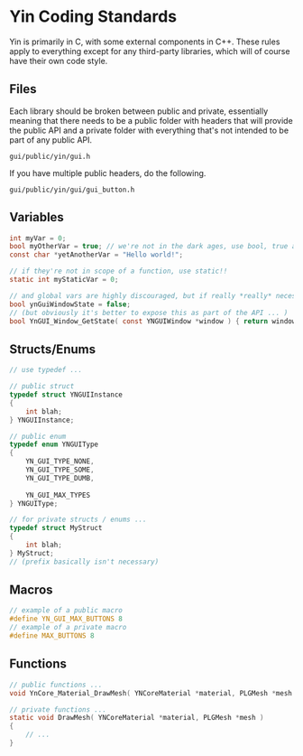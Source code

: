 # Yin Coding Standards

Yin is primarily in C, with some external components in C++. 
These rules apply to everything except for any third-party
libraries, which will of course have their own code style.

## Files

Each library should be broken between public and private,
essentially meaning that there needs to be a public folder
with headers that will provide the public API and a private
folder with everything that's not intended to be part of
any public API.

`gui/public/yin/gui.h`

If you have multiple public headers, do the following.

`gui/public/yin/gui/gui_button.h`

## Variables

```c
int myVar = 0;
bool myOtherVar = true; // we're not in the dark ages, use bool, true and false
const char *yetAnotherVar = "Hello world!";

// if they're not in scope of a function, use static!!
static int myStaticVar = 0;

// and global vars are highly discouraged, but if really *really* necessary...
bool ynGuiWindowState = false;
// (but obviously it's better to expose this as part of the API ... )
bool YnGUI_Window_GetState( const YNGUIWindow *window ) { return window->state; }
```

## Structs/Enums

```c
// use typedef ...

// public struct
typedef struct YNGUIInstance
{
    int blah;
} YNGUIInstance;

// public enum
typedef enum YNGUIType
{
    YN_GUI_TYPE_NONE,
    YN_GUI_TYPE_SOME,
    YN_GUI_TYPE_DUMB,
    
    YN_GUI_MAX_TYPES
} YNGUIType;

// for private structs / enums ...
typedef struct MyStruct
{
    int blah;
} MyStruct;
// (prefix basically isn't necessary)
```

## Macros

```c
// example of a public macro
#define YN_GUI_MAX_BUTTONS 8
// example of a private macro
#define MAX_BUTTONS 8
```

## Functions

```c
// public functions ...
void YnCore_Material_DrawMesh( YNCoreMaterial *material, PLGMesh *mesh );

// private functions ...
static void DrawMesh( YNCoreMaterial *material, PLGMesh *mesh ) 
{
    // ...
}
```
